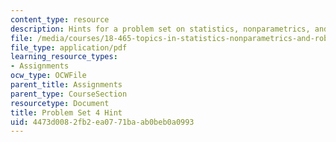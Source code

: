 ```yaml
---
content_type: resource
description: Hints for a problem set on statistics, nonparametrics, and robustness.
file: /media/courses/18-465-topics-in-statistics-nonparametrics-and-robustness-spring-2005/4473d0082fb2ea0771baab0beb0a0993_hintps4.pdf
file_type: application/pdf
learning_resource_types:
- Assignments
ocw_type: OCWFile
parent_title: Assignments
parent_type: CourseSection
resourcetype: Document
title: Problem Set 4 Hint
uid: 4473d008-2fb2-ea07-71ba-ab0beb0a0993
---
```

